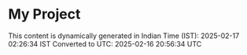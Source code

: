 # My Project

This content is dynamically generated in Indian Time (IST): 2025-02-17 02:26:34 IST
Converted to UTC: 2025-02-16 20:56:34 UTC
